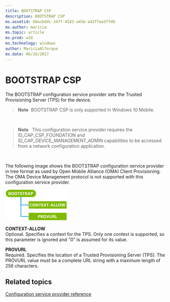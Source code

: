 ```yaml
---
title: BOOTSTRAP CSP
description: BOOTSTRAP CSP
ms.assetid: b8acbddc-347f-4543-a45b-ad2ffae3ffd0
ms.author: maricia
ms.topic: article
ms.prod: w10
ms.technology: windows
author: MariciaAlforque
ms.date: 06/26/2017
---
```


# BOOTSTRAP CSP


The BOOTSTRAP configuration service provider sets the Trusted Provisioning Server (TPS) for the device.

> **Note**  BOOTSTRAP CSP is only supported in Windows 10 Mobile.

 

> **Note**   This configuration service provider requires the ID\_CAP\_CSP\_FOUNDATION and ID\_CAP\_DEVICE\_MANAGEMENT\_ADMIN capabilities to be accessed from a network configuration application.

 

The following image shows the BOOTSTRAP configuration service provider in tree format as used by Open Mobile Alliance (OMA) Client Provisioning. The OMA Device Management protocol is not supported with this configuration service provider.

![bootstrap csp (cp)](images/provisioning-csp-bootstrap-cp.png)

<a href="" id="context-allow"></a>**CONTEXT-ALLOW**  
Optional. Specifies a context for the TPS. Only one context is supported, so this parameter is ignored and "0" is assumed for its value.

<a href="" id="provurl"></a>**PROVURL**  
Required. Specifies the location of a Trusted Provisioning Server (TPS). The PROVURL value must be a complete URL string with a maximum length of 256 characters.

## Related topics


[Configuration service provider reference](configuration-service-provider-reference.md)

 

 







